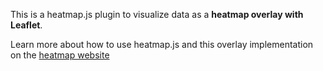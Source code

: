 This is a heatmap.js plugin to visualize data as a **heatmap overlay with Leaflet**.


Learn more about how to use heatmap.js and this overlay implementation on the [heatmap website](https://www.patrick-wied.at/static/heatmapjs/?utm_source=npm_leaflet&utm_medium=web)